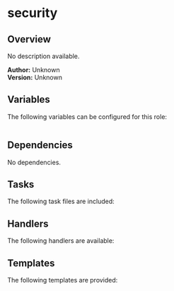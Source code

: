 # security

## Overview

No description available.

**Author:** Unknown  
**Version:** Unknown

## Variables

The following variables can be configured for this role:

```yaml
```

## Dependencies

No dependencies.


## Tasks

The following task files are included:



## Handlers

The following handlers are available:



## Templates

The following templates are provided:

